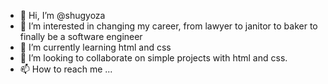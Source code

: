 - 👋 Hi, I’m @shugyoza
- 👀 I’m interested in changing my career, from lawyer to janitor to baker to finally be a software engineer
- 🌱 I’m currently learning html and css
- 💞️ I’m looking to collaborate on simple projects with html and css.
- 📫 How to reach me ...

<!---
shugyoza/shugyoza is a ✨ special ✨ repository because its `README.md` (this file) appears on your GitHub profile.
You can click the Preview link to take a look at your changes.
--->
